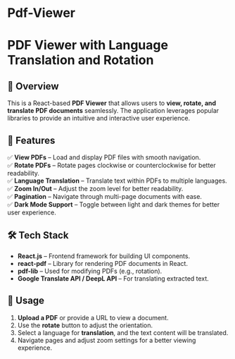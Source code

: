 # Pdf-Viewer

# PDF Viewer with Language Translation and Rotation  

## 📝 Overview  
This is a React-based **PDF Viewer** that allows users to **view, rotate, and translate PDF documents** seamlessly. The application leverages popular libraries to provide an intuitive and interactive user experience.  

## 🚀 Features  
✅ **View PDFs** – Load and display PDF files with smooth navigation.  
✅ **Rotate PDFs** – Rotate pages clockwise or counterclockwise for better readability.  
✅ **Language Translation** – Translate text within PDFs to multiple languages.  
✅ **Zoom In/Out** – Adjust the zoom level for better readability.  
✅ **Pagination** – Navigate through multi-page documents with ease.  
✅ **Dark Mode Support** – Toggle between light and dark themes for better user experience.  

## 🛠️ Tech Stack  
- **React.js** – Frontend framework for building UI components.  
- **react-pdf** – Library for rendering PDF documents in React.  
- **pdf-lib** – Used for modifying PDFs (e.g., rotation).  
- **Google Translate API / DeepL API** – For translating extracted text.  

## 🎯 Usage  
1. **Upload a PDF** or provide a URL to view a document.  
2. Use the **rotate** button to adjust the orientation.  
3. Select a language for **translation**, and the text content will be translated.  
4. Navigate pages and adjust zoom settings for a better viewing experience.  
